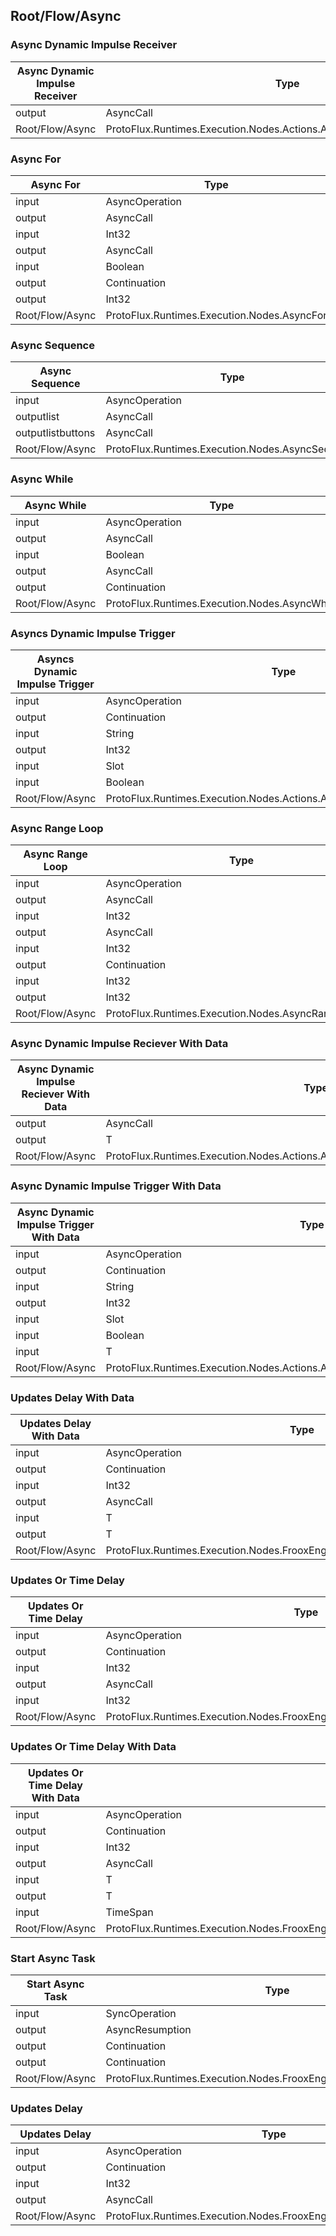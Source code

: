 <!-----------------------------------------------------------------------+
 ! This file has been generated using a script. Do not edit it manually. !
 ! Edit the individual node pages instead.                               !
 +----------------------------------------------------------------------->

## Root/Flow/Async

### Async Dynamic Impulse Receiver

<!-- embed:start:ProtoFlux.Runtimes.Execution.Nodes.Actions.AsyncDynamicImpulseReceiver -->
<!-- ProtofluxNode:start -->
| Async Dynamic Impulse Receiver | Type | Label |
| --- | ---- | ----- |
| output | AsyncCall | OnTriggered |
| Root/Flow/Async | ProtoFlux.Runtimes.Execution.Nodes.Actions.AsyncDynamicImpulseReceiver |  |
<!-- ProtofluxNode:end -->
<!-- embed:end:ProtoFlux.Runtimes.Execution.Nodes.Actions.AsyncDynamicImpulseReceiver -->


### Async For

<!-- embed:start:ProtoFlux.Runtimes.Execution.Nodes.AsyncFor -->
<!-- ProtofluxNode:start -->
| Async For | Type | Label |
| --- | ---- | ----- |
| input | AsyncOperation | * |
| output | AsyncCall | LoopStart |
| input | Int32 | Count |
| output | AsyncCall | LoopIteration |
| input | Boolean | Reverse |
| output | Continuation | LoopEnd |
| output | Int32 | Iteration |
| Root/Flow/Async | ProtoFlux.Runtimes.Execution.Nodes.AsyncFor |  |
<!-- ProtofluxNode:end -->
<!-- embed:end:ProtoFlux.Runtimes.Execution.Nodes.AsyncFor -->


### Async Sequence

<!-- embed:start:ProtoFlux.Runtimes.Execution.Nodes.AsyncSequence -->
<!-- ProtofluxNode:start -->
| Async Sequence | Type | Label |
| --- | ---- | ----- |
| input | AsyncOperation | * |
| outputlist | AsyncCall | Calls |
| outputlistbuttons | AsyncCall | Calls |
| Root/Flow/Async | ProtoFlux.Runtimes.Execution.Nodes.AsyncSequence |  |
<!-- ProtofluxNode:end -->
<!-- embed:end:ProtoFlux.Runtimes.Execution.Nodes.AsyncSequence -->


### Async While

<!-- embed:start:ProtoFlux.Runtimes.Execution.Nodes.AsyncWhile -->
<!-- ProtofluxNode:start -->
| Async While | Type | Label |
| --- | ---- | ----- |
| input | AsyncOperation | * |
| output | AsyncCall | LoopStart |
| input | Boolean | Condition |
| output | AsyncCall | LoopIteration |
| output | Continuation | LoopEnd |
| Root/Flow/Async | ProtoFlux.Runtimes.Execution.Nodes.AsyncWhile |  |
<!-- ProtofluxNode:end -->
<!-- embed:end:ProtoFlux.Runtimes.Execution.Nodes.AsyncWhile -->


### Asyncs Dynamic Impulse Trigger

<!-- embed:start:ProtoFlux.Runtimes.Execution.Nodes.Actions.AsyncDynamicImpulseTrigger -->
<!-- ProtofluxNode:start -->
| Asyncs Dynamic Impulse Trigger | Type | Label |
| --- | ---- | ----- |
| input | AsyncOperation | * |
| output | Continuation | Next |
| input | String | Tag |
| output | Int32 | TriggeredCount |
| input | Slot | TargetHierarchy |
| input | Boolean | ExcludeDisabled |
| Root/Flow/Async | ProtoFlux.Runtimes.Execution.Nodes.Actions.AsyncDynamicImpulseTrigger |  |
<!-- ProtofluxNode:end -->
<!-- embed:end:ProtoFlux.Runtimes.Execution.Nodes.Actions.AsyncDynamicImpulseTrigger -->


### Async Range Loop

<!-- embed:start:ProtoFlux.Runtimes.Execution.Nodes.AsyncRangeLoopInt -->
<!-- ProtofluxNode:start -->
| Async Range Loop | Type | Label |
| --- | ---- | ----- |
| input | AsyncOperation | * |
| output | AsyncCall | LoopStart |
| input | Int32 | Start |
| output | AsyncCall | LoopIteration |
| input | Int32 | End |
| output | Continuation | LoopEnd |
| input | Int32 | StepSize |
| output | Int32 | Current |
| Root/Flow/Async | ProtoFlux.Runtimes.Execution.Nodes.AsyncRangeLoopInt |  |
<!-- ProtofluxNode:end -->
<!-- embed:end:ProtoFlux.Runtimes.Execution.Nodes.AsyncRangeLoopInt -->


### Async Dynamic Impulse Reciever With Data

<!-- embed:start:ProtoFlux.Runtimes.Execution.Nodes.Actions.AsyncDynamicImpulseReceiverWithValue\`1 -->
<!-- ProtofluxNode:start -->
| Async Dynamic Impulse Reciever With Data | Type | Label |
| --- | ---- | ----- |
| output | AsyncCall | OnTriggered |
| output | T | Value |
| Root/Flow/Async | ProtoFlux.Runtimes.Execution.Nodes.Actions.AsyncDynamicImpulseReceiverWithValue\`1 |  |
<!-- ProtofluxNode:end -->
<!-- embed:end:ProtoFlux.Runtimes.Execution.Nodes.Actions.AsyncDynamicImpulseReceiverWithValue\`1 -->


### Async Dynamic Impulse Trigger With Data

<!-- embed:start:ProtoFlux.Runtimes.Execution.Nodes.Actions.AsyncDynamicImpulseTriggerWithValue\`1 -->
<!-- ProtofluxNode:start -->
| Async Dynamic Impulse Trigger With Data | Type | Label |
| --- | ---- | ----- |
| input | AsyncOperation | * |
| output | Continuation | Next |
| input | String | Tag |
| output | Int32 | TriggeredCount |
| input | Slot | TargetHierarchy |
| input | Boolean | ExcludeDisabled |
| input | T | Value |
| Root/Flow/Async | ProtoFlux.Runtimes.Execution.Nodes.Actions.AsyncDynamicImpulseTriggerWithValue\`1 |  |
<!-- ProtofluxNode:end -->
<!-- embed:end:ProtoFlux.Runtimes.Execution.Nodes.Actions.AsyncDynamicImpulseTriggerWithValue\`1 -->


### Updates Delay With Data

<!-- embed:start:ProtoFlux.Runtimes.Execution.Nodes.FrooxEngine.Async.DelayUpdatesWithValue\`1 -->
<!-- ProtofluxNode:start -->
| Updates Delay With Data | Type | Label |
| --- | ---- | ----- |
| input | AsyncOperation | * |
| output | Continuation | Next |
| input | Int32 | Updates |
| output | AsyncCall | OnTriggered |
| input | T | Value |
| output | T | DelayedValue |
| Root/Flow/Async | ProtoFlux.Runtimes.Execution.Nodes.FrooxEngine.Async.DelayUpdatesWithValue\`1 |  |
<!-- ProtofluxNode:end -->
<!-- embed:end:ProtoFlux.Runtimes.Execution.Nodes.FrooxEngine.Async.DelayUpdatesWithValue\`1 -->


### Updates Or Time Delay

<!-- embed:start:ProtoFlux.Runtimes.Execution.Nodes.FrooxEngine.Async.DelayUpdatesOrSecondsInt -->
<!-- ProtofluxNode:start -->
| Updates Or Time Delay | Type | Label |
| --- | ---- | ----- |
| input | AsyncOperation | * |
| output | Continuation | Next |
| input | Int32 | Updates |
| output | AsyncCall | OnTriggered |
| input | Int32 | Duration |
| Root/Flow/Async | ProtoFlux.Runtimes.Execution.Nodes.FrooxEngine.Async.DelayUpdatesOrSecondsInt |  |
<!-- ProtofluxNode:end -->
<!-- embed:end:ProtoFlux.Runtimes.Execution.Nodes.FrooxEngine.Async.DelayUpdatesOrSecondsInt -->


### Updates Or Time Delay With Data

<!-- embed:start:ProtoFlux.Runtimes.Execution.Nodes.FrooxEngine.Async.DelayUpdatesOrTimeWithValueTimeSpan\`1 -->
<!-- ProtofluxNode:start -->
| Updates Or Time Delay With Data | Type | Label |
| --- | ---- | ----- |
| input | AsyncOperation | * |
| output | Continuation | Next |
| input | Int32 | Updates |
| output | AsyncCall | OnTriggered |
| input | T | Value |
| output | T | DelayedValue |
| input | TimeSpan | Duration |
| Root/Flow/Async | ProtoFlux.Runtimes.Execution.Nodes.FrooxEngine.Async.DelayUpdatesOrTimeWithValueTimeSpan\`1 |  |
<!-- ProtofluxNode:end -->
<!-- embed:end:ProtoFlux.Runtimes.Execution.Nodes.FrooxEngine.Async.DelayUpdatesOrTimeWithValueTimeSpan\`1 -->


### Start Async Task

<!-- embed:start:ProtoFlux.Runtimes.Execution.Nodes.FrooxEngine.Async.StartAsyncTask -->
<!-- ProtofluxNode:start -->
| Start Async Task | Type | Label |
| --- | ---- | ----- |
| input | SyncOperation | * |
| output | AsyncResumption | TaskStart |
| output | Continuation | OnStarted |
| output | Continuation | OnFailed |
| Root/Flow/Async | ProtoFlux.Runtimes.Execution.Nodes.FrooxEngine.Async.StartAsyncTask |  |
<!-- ProtofluxNode:end -->
<!-- embed:end:ProtoFlux.Runtimes.Execution.Nodes.FrooxEngine.Async.StartAsyncTask -->


### Updates Delay

<!-- embed:start:ProtoFlux.Runtimes.Execution.Nodes.FrooxEngine.Async.DelayUpdates -->
<!-- ProtofluxNode:start -->
| Updates Delay | Type | Label |
| --- | ---- | ----- |
| input | AsyncOperation | * |
| output | Continuation | Next |
| input | Int32 | Updates |
| output | AsyncCall | OnTriggered |
| Root/Flow/Async | ProtoFlux.Runtimes.Execution.Nodes.FrooxEngine.Async.DelayUpdates |  |
<!-- ProtofluxNode:end -->
<!-- embed:end:ProtoFlux.Runtimes.Execution.Nodes.FrooxEngine.Async.DelayUpdates -->


